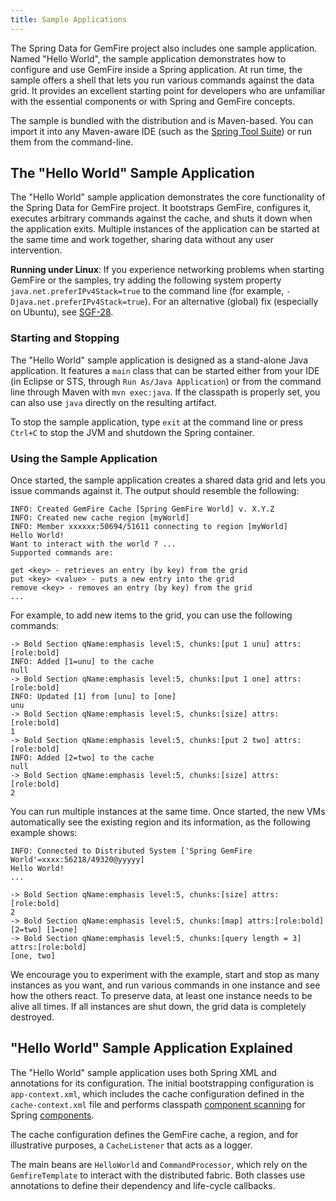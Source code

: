 ```yaml
---
title: Sample Applications
---
```


<!-- 
 Copyright (c) VMware, Inc. 2022. All rights reserved.
 Licensed to the Apache Software Foundation (ASF) under one or more contributor license
 agreements. See the NOTICE file distributed with this work for additional information regarding
 copyright ownership. The ASF licenses this file to You under the Apache License, Version 2.0 (the
 "License"); you may not use this file except in compliance with the License. You may obtain a
 copy of the License at
 
 http://www.apache.org/licenses/LICENSE-2.0
 
 Unless required by applicable law or agreed to in writing, software distributed under the License
 is distributed on an "AS IS" BASIS, WITHOUT WARRANTIES OR CONDITIONS OF ANY KIND, either express
 or implied. See the License for the specific language governing permissions and limitations under
 the License.
-->

<!--
Licensed to the Apache Software Foundation (ASF) under one or more
contributor license agreements.  See the NOTICE file distributed with
this work for additional information regarding copyright ownership.
The ASF licenses this file to You under the Apache License, Version 2.0
(the "License"); you may not use this file except in compliance with
the License.  You may obtain a copy of the License at

     http://www.apache.org/licenses/LICENSE-2.0

Unless required by applicable law or agreed to in writing, software
distributed under the License is distributed on an "AS IS" BASIS,
WITHOUT WARRANTIES OR CONDITIONS OF ANY KIND, either express or implied.
See the License for the specific language governing permissions and
limitations under the License.
-->

The Spring Data for GemFire project also includes one sample application. Named
"Hello World", the sample application demonstrates how to configure and
use GemFire inside a Spring application. At run time, the
sample offers a shell that lets you run various commands against the
data grid. It provides an excellent starting point for developers who
are unfamiliar with the essential components or with Spring and
GemFire concepts.

The sample is bundled with the distribution and is Maven-based. You can
import it into any Maven-aware IDE (such as the [Spring Tool
Suite](https://spring.io/tools/sts)) or run them from the command-line.

## <a id="hello-world"></a>The "Hello World" Sample Application

The "Hello World" sample application demonstrates the core functionality
of the Spring Data for GemFire project. It bootstraps GemFire, configures
it, executes arbitrary commands against the cache, and shuts it down
when the application exits. Multiple instances of the application can be
started at the same time and work together, sharing data without any
user intervention.

<p class="note"><strong>Running under Linux</strong>: 
If you experience networking problems when starting GemFire or
the samples, try adding the following system property
<code>java.net.preferIPv4Stack=true</code> to the command line (for
example, <code>-Djava.net.preferIPv4Stack=true</code>). For an
alternative (global) fix (especially on Ubuntu), see <a
href="https://jira.spring.io/browse/SGF-28">SGF-28</a>.</p>

### <a id="starting-and-stopping"></a>Starting and Stopping

The "Hello World" sample application is designed as a stand-alone Java
application. It features a `main` class that can be started either from
your IDE (in Eclipse or STS, through `Run As/Java Application`) or from
the command line through Maven with `mvn exec:java`. If the classpath is
properly set, you can also use `java` directly on the resulting
artifact.

To stop the sample application, type `exit` at the command line or press `Ctrl+C` to
stop the JVM and shutdown the Spring container.

### <a id="using-sample-application"></a>Using the Sample Application

Once started, the sample application creates a shared data grid and lets you issue
commands against it. The output should resemble the following:

```highlight
INFO: Created GemFire Cache [Spring GemFire World] v. X.Y.Z
INFO: Created new cache region [myWorld]
INFO: Member xxxxxx:50694/51611 connecting to region [myWorld]
Hello World!
Want to interact with the world ? ...
Supported commands are:
  
get <key> - retrieves an entry (by key) from the grid
put <key> <value> - puts a new entry into the grid
remove <key> - removes an entry (by key) from the grid
...
```

For example, to add new items to the grid, you can use the following
commands:

```highlight
-> Bold Section qName:emphasis level:5, chunks:[put 1 unu] attrs:[role:bold]
INFO: Added [1=unu] to the cache
null
-> Bold Section qName:emphasis level:5, chunks:[put 1 one] attrs:[role:bold]
INFO: Updated [1] from [unu] to [one]
unu
-> Bold Section qName:emphasis level:5, chunks:[size] attrs:[role:bold]
1
-> Bold Section qName:emphasis level:5, chunks:[put 2 two] attrs:[role:bold]
INFO: Added [2=two] to the cache
null
-> Bold Section qName:emphasis level:5, chunks:[size] attrs:[role:bold]
2
```

You can run multiple instances at the same time. Once started, the new
VMs automatically see the existing region and its information, as the
following example shows:

```highlight
INFO: Connected to Distributed System ['Spring GemFire World'=xxxx:56218/49320@yyyyy]
Hello World!
...

-> Bold Section qName:emphasis level:5, chunks:[size] attrs:[role:bold]
2
-> Bold Section qName:emphasis level:5, chunks:[map] attrs:[role:bold]
[2=two] [1=one]
-> Bold Section qName:emphasis level:5, chunks:[query length = 3] attrs:[role:bold]
[one, two]
```

We encourage you to experiment with the example, start and stop as
many instances as you want, and run various commands in one instance and
see how the others react. To preserve data, at least one instance needs
to be alive all times. If all instances are shut down, the grid data is
completely destroyed.

## <a id="explanation"></a>"Hello World" Sample Application Explained

The "Hello World" sample application uses both Spring XML and annotations for its
configuration. The initial bootstrapping configuration is
`app-context.xml`, which includes the cache configuration defined in the
`cache-context.xml` file and performs classpath [component
scanning](https://docs.spring.io/spring/docs/current/spring-framework-reference/htmlsingle/#beans-classpath-scanning)
for Spring
[components](https://docs.spring.io/spring/docs/current/spring-framework-reference/htmlsingle/#beans-annotation-config).

The cache configuration defines the GemFire cache, a region,
and for illustrative purposes, a `CacheListener` that acts as a logger.

The main beans are `HelloWorld` and `CommandProcessor`, which rely on
the `GemfireTemplate` to interact with the distributed fabric. Both
classes use annotations to define their dependency and life-cycle
callbacks.

